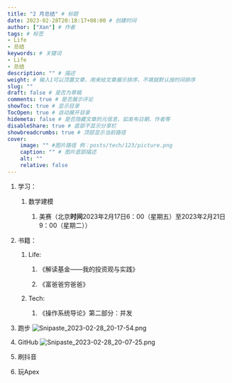 ```yaml
---
title: "2 月总结" # 标题
date: 2023-02-28T20:18:17+08:00 # 创建时间
author: ["Xan"] # 作者
tags: # 标签
- Life 
- 总结
keywords: # 关键词
- Life 
- 总结
description: "" # 描述
weight: # 输入1可以顶置文章，用来给文章展示排序，不填就默认按时间排序
slug: ""
draft: false # 是否为草稿
comments: true # 是否展示评论
showToc: true # 显示目录
TocOpen: true # 自动展开目录
hidemeta: false # 是否隐藏文章的元信息，如发布日期、作者等
disableShare: true # 底部不显示分享栏
showbreadcrumbs: true # 顶部显示当前路径
cover:
    image: "" #图片路径 例：posts/tech/123/picture.png
    caption: "" # 图片底部描述
    alt: ""
    relative: false
---
```


1.  学习：
    
    1.  数学建模
        
        1.  美赛（北京**时间**2023年2月17日6：00（星期五）至2023年2月21日9：00（星期二））
            
    
2.  书籍：
    
    1.  Life:
        
        1.  《解读基金——我的投资观与实践》
            
        2.  《富爸爸穷爸爸》
            
        
    2.  Tech:
        
        1.  《操作系统导论》第二部分：并发
            
3.  跑步
 ![Snipaste_2023-02-28_20-17-54.png](https://bu.dusays.com/2023/02/28/63fdf1629f71f.png)
4.  GitHub
![Snipaste_2023-02-28_20-07-25.png](https://bu.dusays.com/2023/02/28/63fdf166e7210.png)
5.  刷抖音
    
6.  玩Apex
